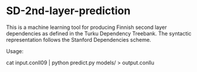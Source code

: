 SD-2nd-layer-prediction
=======================

This is a machine learning tool for producing Finnish second layer dependencies as defined in the Turku Dependency Treebank. The syntactic representation follows the Stanford Dependencies scheme.

Usage:

cat input.conll09 | python predict.py models/ > output.conllu
